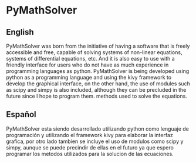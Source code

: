 # PyMathSolver
## English
PyMathSolver was born from the initiative of having a software that is freely accessible and free, capable of solving systems of non-linear equations, systems of differential equations, etc. And it is also easy to use with a friendly interface for users who do not have as much experience in programming languages ​​as python.
PyMathSolver is being developed using python as a programming language and using the kivy framework to develop the graphical interface, on the other hand, the use of modules such as scipy and simpy is also included, although they can be precluded in the future since I hope to program them. methods used to solve the equations.
## Español
PyMathSolver esta siendo desarrollado utilizando python como lenguaje de programación y utilizando el framework kivy para elaborar la interfaz grafica, por otro lado tambien se incluye el uso de modulos como scipy y simpy, aunque se puede precindir de ellas en el futuro ya que espero programar los metodos utilizados para la solucion de las ecuaciones.
